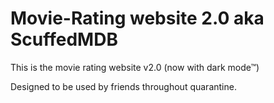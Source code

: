 # Movie-Rating website 2.0 aka ScuffedMDB

This is the movie rating website v2.0 (now with dark mode&trade;)

Designed to be used by friends throughout quarantine.
